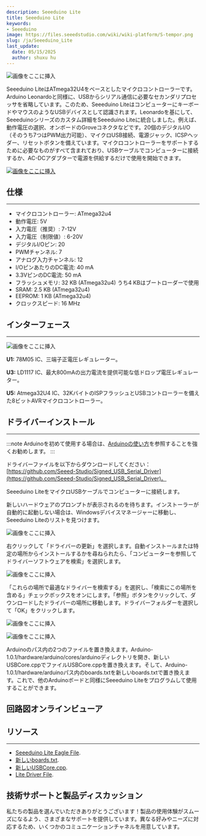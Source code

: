```yaml
---
description: Seeeduino Lite
title: Seeeduino Lite
keywords:
- Seeeduino 
image: https://files.seeedstudio.com/wiki/wiki-platform/S-tempor.png
slug: /ja/Seeeduino_Lite
last_update:
  date: 05/15/2025
  author: shuxu hu
---
```



![画像をここに挿入](https://files.seeedstudio.com/wiki/Seeeduino_Lite/image/400px-Lite_01.jpg)

Seeeduino LiteはATmega32U4をベースとしたマイクロコントローラーです。Arduino Leonardoと同様に、USBからシリアル通信に必要なセカンダリプロセッサを省略しています。このため、Seeeduino LiteはコンピューターにキーボードやマウスのようなUSBデバイスとして認識されます。Leonardoを基にして、Seeeduinoシリーズのカスタム詳細をSeeeduino Liteに統合しました。例えば、動作電圧の選択、オンボードのGroveコネクタなどです。20個のデジタルI/O（そのうち7つはPWM出力可能）、マイクロUSB接続、電源ジャック、ICSPヘッダー、リセットボタンを備えています。マイクロコントローラーをサポートするために必要なものがすべて含まれており、USBケーブルでコンピューターに接続するか、AC-DCアダプターで電源を供給するだけで使用を開始できます。

[![画像をここに挿入](https://files.seeedstudio.com/wiki/Seeed-WiKi/docs/images/300px-Get_One_Now_Banner-ragular.png)](https://www.seeedstudio.com/Seeeduino-Lite-p-1487.html)


## 仕様
---
- マイクロコントローラー: ATmega32u4
- 動作電圧: 5V
- 入力電圧（推奨）: 7-12V
- 入力電圧（制限値）: 6-20V
- デジタルI/Oピン: 20
- PWMチャンネル: 7
- アナログ入力チャンネル: 12
- I/OピンあたりのDC電流: 40 mA
- 3.3VピンのDC電流: 50 mA
- フラッシュメモリ: 32 KB (ATmega32u4) うち4 KBはブートローダーで使用
- SRAM: 2.5 KB (ATmega32u4)
- EEPROM: 1 KB (ATmega32u4)
- クロックスピード: 16 MHz

## インターフェース
---
![画像をここに挿入](https://files.seeedstudio.com/wiki/Seeeduino_Lite/image/Seeeduino_Lite_Intrface_Function.jpg)

**U1:** 78M05 IC、三端子正電圧レギュレーター。

**U3:** LD1117 IC、最大800mAの出力電流を提供可能な低ドロップ電圧レギュレーター。

**U5:** Atmega32U4 IC、32KバイトのISPフラッシュとUSBコントローラーを備えた8ビットAVRマイクロコントローラー。


## ドライバーインストール
---

:::note
    Arduinoを初めて使用する場合は、[Arduinoの使い方](https://wiki.seeedstudio.com/ja/Getting_Started_with_Arduino)を参照することを強くお勧めします。
:::


ドライバーファイルを以下からダウンロードしてください：[https://github.com/Seeed-Studio/Signed_USB_Serial_Driver](https://github.com/Seeed-Studio/Signed_USB_Serial_Driver)。

Seeeduino LiteをマイクロUSBケーブルでコンピューターに接続します。

新しいハードウェアのプロンプトが表示されるのを待ちます。インストーラーが自動的に起動しない場合は、Windowsデバイスマネージャーに移動し、Seeeduino Liteのリストを見つけます。

![画像をここに挿入](https://files.seeedstudio.com/wiki/Seeeduino_Lite/image/Unknow_Device.jpg)

右クリックして「ドライバーの更新」を選択します。自動インストールまたは特定の場所からインストールするかを尋ねられたら、「コンピューターを参照してドライバーソフトウェアを検索」を選択します。

![画像をここに挿入](https://files.seeedstudio.com/wiki/Seeeduino_Lite/image/Update_Driver.jpg)

「これらの場所で最適なドライバーを検索する」を選択し、「検索にこの場所を含める」チェックボックスをオンにします。「参照」ボタンをクリックして、ダウンロードしたドライバーの場所に移動します。ドライバーフォルダーを選択して「OK」をクリックします。

![画像をここに挿入](https://files.seeedstudio.com/wiki/Seeeduino_Lite/image/Browse_Driver_Location.jpg)

![画像をここに挿入](https://files.seeedstudio.com/wiki/Seeeduino_Lite/image/Successfully_Update_Driver.jpg)

Arduinoのパス内の2つのファイルを置き換えます。Arduino-1.0.1/hardware/arduino/cores/arduinoディレクトリを開き、新しいUSBCore.cppでファイルUSBCore.cppを置き換えます。そして、Arduino-1.0.1/hardware/arduinoパス内のboards.txtを新しいboards.txtで置き換えます。これで、他のArduinoボードと同様にSeeeduino Liteをプログラムして使用することができます。



## 回路図オンラインビューア

<div className="altium-ecad-viewer" data-project-src="https://files.seeedstudio.com/wiki/Seeeduino_Lite/resource/Seeeduino_Lite_Eagle_File.zip" style={{borderRadius: '0px 0px 4px 4px', height: 500, borderStyle: 'solid', borderWidth: 1, borderColor: 'rgb(241, 241, 241)', overflow: 'hidden', maxWidth: 1280, maxHeight: 700, boxSizing: 'border-box'}}>
</div>



## リソース
---
- [Seeeduino Lite Eagle File](https://files.seeedstudio.com/wiki/Seeeduino_Lite/resource/Seeeduino_Lite_Eagle_File.zip).
- [新しいboards.txt](https://files.seeedstudio.com/wiki/Seeeduino_Lite/resource/Boards.zip).
- [新しいUSBCore.cpp](https://files.seeedstudio.com/wiki/Seeeduino_Lite/resource/Boards.zip).
- [Lite Driver File](https://files.seeedstudio.com/wiki/Seeeduino_Lite/resource/Signed_USB_Serial_Driver-master.zip).

## 技術サポートと製品ディスカッション

私たちの製品を選んでいただきありがとうございます！製品の使用体験がスムーズになるよう、さまざまなサポートを提供しています。異なる好みやニーズに対応するため、いくつかのコミュニケーションチャネルを用意しています。

<div class="button_tech_support_container">
<a href="https://forum.seeedstudio.com/" class="button_forum"></a> 
<a href="https://www.seeedstudio.com/contacts" class="button_email"></a>
</div>

<div class="button_tech_support_container">
<a href="https://discord.gg/eWkprNDMU7" class="button_discord"></a> 
<a href="https://github.com/Seeed-Studio/wiki-documents/discussions/69" class="button_discussion"></a>
</div>